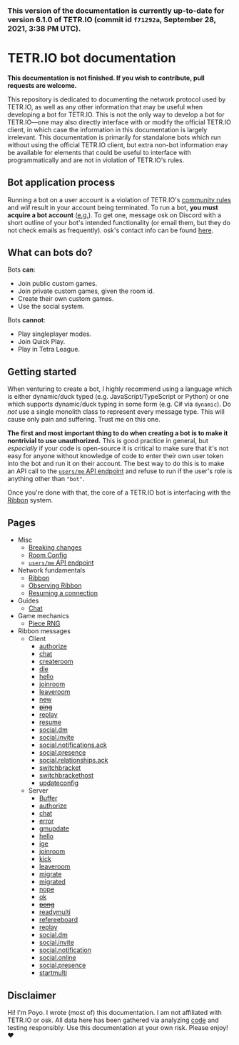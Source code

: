 ### This version of the documentation is currently up-to-date for version **6.1.0** of TETR.IO (commit id `f71292a`, September 28, 2021, 3:38 PM UTC).

<!--
the above date string is given by the following:
luxon.DateTime.fromMillis(timestamp).setZone("utc").toLocaleString(luxon.DateTime.DATETIME_FULL);
hi, by the way ❤
-->

# TETR.IO bot documentation

**This documentation is not finished. If you wish to contribute, pull requests are welcome.**

This repository is dedicated to documenting the network protocol used by TETR.IO, as well as any other information that may be useful when developing a bot for TETR.IO. This is not the only way to develop a bot for TETR.IO—one may also directly interface with or modify the official TETR.IO client, in which case the information in this documentation is largely irrelevant. This documentation is primarily for standalone bots which run without using the official TETR.IO client, but extra non-bot information may be available for elements that could be useful to interface with programmatically and are not in violation of TETR.IO's rules.

## Bot application process

Running a bot on a user account is a violation of TETR.IO's [community rules](https://tetr.io/about/rules/) and *will* result in your account being terminated. To run a bot, **you must acquire a bot account** ([e.g.](https://ch.tetr.io/u/5f9751f462f608df7f976f9e)). To get one, message osk on Discord with a short outline of your bot's intended functionality (or email them, but they do not check emails as frequently). osk's contact info can be found [here](https://osk.sh/).

## What can bots do?

Bots **can**:
* Join public custom games.
* Join private custom games, given the room id.
* Create their own custom games.
* Use the social system.

Bots **cannot**:
* Play singleplayer modes.
* Join Quick Play.
* Play in Tetra League.

## Getting started

When venturing to create a bot, I highly recommend using a language which is either dynamic/duck typed (e.g. JavaScript/TypeScript or Python) or one which supports dynamic/duck typing in some form (e.g. C# via `dynamic`). Do *not* use a single monolith class to represent every message type. This will cause only pain and suffering. Trust me on this one.

**The first and most important thing to do when creating a bot is to make it nontrivial to use unauthorized.** This is good practice in general, but *especially* if your code is open-source it is critical to make sure that it's not easy for anyone without knowledge of code to enter their own user token into the bot and run it on their account. The best way to do this is to make an API call to the [`users/me` API endpoint](users-me_API_endpoint.md) and refuse to run if the user's role is anything other than `"bot"`.

Once you're done with that, the core of a TETR.IO bot is interfacing with the [Ribbon](Ribbon.md) system.

## Pages

* Misc
    * [Breaking changes](Breaking_changes.md)
    * [Room Config](Room_Config.md)
    * [`users/me` API endpoint](users-me_API_endpoint.md)
* Network fundamentals
    * [Ribbon](Ribbon.md)
    * [Observing Ribbon](Observing_Ribbon.md)
    * [Resuming a connection](Resuming_a_connection.md)
* Guides
    * [Chat](Chat.md)
* Game mechanics
    * [Piece RNG](Piece_RNG.md)
* Ribbon messages
    * Client
        * [authorize](Messages/client_authorize.md)
        * [chat](Messages/client_chat.md)
        * [createroom](Messages/client_createroom.md)
        * [die](Messages/client_die.md)
        * [hello](Messages/client_hello.md)
        * [joinroom](Messages/client_joinroom.md)
        * [leaveroom](Messages/client_leaveroom.md)
        * [new](Messages/client_new.md)
        * ~~[ping](Messages/client_ping.md)~~
        * [replay](Messages/client_replay.md)
        * [resume](Messages/client_resume.md)
        * [social.dm](Messages/client_social_dm.md)
        * [social.invite](Messages/client_social_invite.md)
        * [social.notifications.ack](Messages/client_social_notifications_ack.md)
        * [social.presence](Messages/client_social_presence.md)
        * [social.relationships.ack](Messages/client_social_relationships_ack.md)
        * [switchbracket](Messages/client_switchbracket.md)
        * [switchbrackethost](Messages/client_switchbrackethost.md)
        * [updateconfig](Messages/client_updateconfig.md)
    * Server
        * [Buffer](Messages/server_Buffer.md)
        * [authorize](Messages/server_authorize.md)
        * [chat](Messages/server_chat.md)
        * [error](Messages/server_error.md)
        * [gmupdate](Messages/server_gmupdate.md)
        * [hello](Messages/server_hello.md)
        * [ige](Messages/server_ige.md)
        * [joinroom](Messages/server_joinroom.md)
        * [kick](Messages/server_kick.md)
        * [leaveroom](Messages/server_leaveroom.md)
        * [migrate](Messages/server_migrate.md)
        * [migrated](Messages/server_migrated.md)
        * [nope](Messages/server_nope.md)
        * [ok](Messages/server_ok.md)
        * ~~[pong](Messages/server_pong.md)~~
        * [readymulti](Messages/server_readymulti.md)
        * [refereeboard](Messages/server_refereeboard.md)
        * [replay](Messages/server_replay.md)
        * [social.dm](Messages/server_social_dm.md)
        * [social.invite](Messages/server_social_invite.md)
        * [social.notification](Messages/server_social_notification.md)
        * [social.online](Messages/server_social_online.md)
        * [social.presence](Messages/server_social_presence.md)
        * [startmulti](Messages/server_startmulti.md)

## Disclaimer

Hi! I'm Poyo. I wrote (most of) this documentation. I am not affiliated with TETR.IO or osk. All data here has been gathered via analyzing [code](https://tetr.io/js/tetrio.js) and testing responsibly. Use this documentation at your own risk. Please enjoy! ❤
